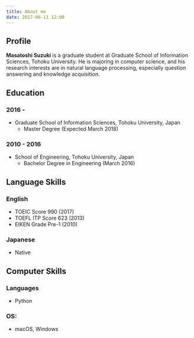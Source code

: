 ```yaml
---
title: About me
date: 2017-06-11 12:00
---
```


## Profile

**Masatoshi Suzuki** is a graduate student at Graduate School of Information
Sciences, Tohoku University.
He is majoring in computer science, and his research interests are in natural
language processing, especially question answering and knowledge acquisition.

## Education

### 2016 -
- Graduate School of Information Sciences, Tohoku University, Japan
    - Master Degree (Expected March 2018)

### 2010 - 2016
- School of Engineering, Tohoku University, Japan
    - Bachelor Degree in Engineering (March 2016)

## Language Skills

### English
- TOEIC Score 990 (2017)
- TOEFL ITP Score 623 (2013)
- EIKEN Grade Pre-1 (2010)

### Japanese
- Native

## Computer Skills

### Languages
- Python

### OS:
- macOS, Windows
